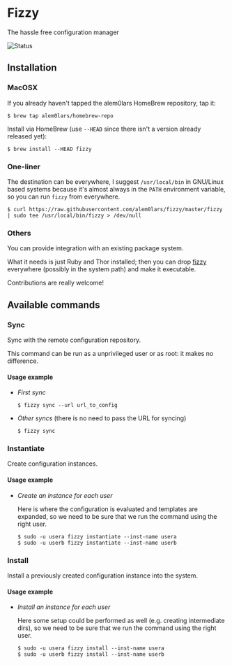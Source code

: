 Fizzy
=====

The hassle free configuration manager

![Status](http://img.shields.io/badge/status-WIP-yellow.svg)

## Installation

### MacOSX

If you already haven't tapped the alem0lars HomeBrew repository, tap it:
```ShellSession
$ brew tap alem0lars/homebrew-repo
```

Install via HomeBrew (use `--HEAD` since there isn't a version already released yet):
```ShellSession
$ brew install --HEAD fizzy
```

### One-liner

The destination can be everywhere, I suggest `/usr/local/bin` in GNU/Linux based systems because it's almost always in the `PATH` environment variable, so you can run `fizzy` from everywhere.

```ShellSession
$ curl https://raw.githubusercontent.com/alem0lars/fizzy/master/fizzy | sudo tee /usr/local/bin/fizzy > /dev/null
```

### Others

You can provide integration with an existing package system.

What it needs is just Ruby and Thor installed; then you can drop [fizzy](./fizzy) everywhere (possibly in the system path) and make it executable.

Contributions are really welcome!

## Available commands

### Sync

Sync with the remote configuration repository.

This command can be run as a unprivileged user or as root: it makes no difference.

#### Usage example

* *First sync*

  ```ShellSession
  $ fizzy sync --url url_to_config
  ```

* *Other syncs* (there is no need to pass the URL for syncing)

  ```ShellSession
  $ fizzy sync
  ```

### Instantiate

Create configuration instances.

#### Usage example

* *Create an instance for each user*

  Here is where the configuration is evaluated and templates are expanded, so we need to be sure that we run the command using the right user.

  ```ShellSession
  $ sudo -u usera fizzy instantiate --inst-name usera
  $ sudo -u userb fizzy instantiate --inst-name userb
  ```

### Install

Install a previously created configuration instance into the system.

#### Usage example

* *Install an instance for each user*

  Here some setup could be performed as well (e.g. creating intermediate dirs), so we need to be sure that we run the command using the right user.

  ```ShellSession
  $ sudo -u usera fizzy install --inst-name usera
  $ sudo -u userb fizzy install --inst-name userb
  ```
